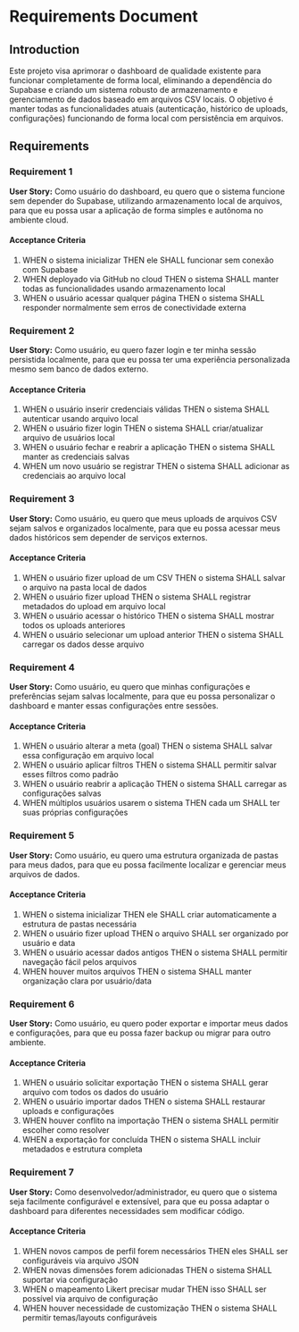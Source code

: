 # Requirements Document

## Introduction

Este projeto visa aprimorar o dashboard de qualidade existente para funcionar completamente de forma local, eliminando a dependência do Supabase e criando um sistema robusto de armazenamento e gerenciamento de dados baseado em arquivos CSV locais. O objetivo é manter todas as funcionalidades atuais (autenticação, histórico de uploads, configurações) funcionando de forma local com persistência em arquivos.

## Requirements

### Requirement 1

**User Story:** Como usuário do dashboard, eu quero que o sistema funcione sem depender do Supabase, utilizando armazenamento local de arquivos, para que eu possa usar a aplicação de forma simples e autônoma no ambiente cloud.

#### Acceptance Criteria

1. WHEN o sistema inicializar THEN ele SHALL funcionar sem conexão com Supabase
2. WHEN deployado via GitHub no cloud THEN o sistema SHALL manter todas as funcionalidades usando armazenamento local
3. WHEN o usuário acessar qualquer página THEN o sistema SHALL responder normalmente sem erros de conectividade externa

### Requirement 2

**User Story:** Como usuário, eu quero fazer login e ter minha sessão persistida localmente, para que eu possa ter uma experiência personalizada mesmo sem banco de dados externo.

#### Acceptance Criteria

1. WHEN o usuário inserir credenciais válidas THEN o sistema SHALL autenticar usando arquivo local
2. WHEN o usuário fizer login THEN o sistema SHALL criar/atualizar arquivo de usuários local
3. WHEN o usuário fechar e reabrir a aplicação THEN o sistema SHALL manter as credenciais salvas
4. WHEN um novo usuário se registrar THEN o sistema SHALL adicionar as credenciais ao arquivo local

### Requirement 3

**User Story:** Como usuário, eu quero que meus uploads de arquivos CSV sejam salvos e organizados localmente, para que eu possa acessar meus dados históricos sem depender de serviços externos.

#### Acceptance Criteria

1. WHEN o usuário fizer upload de um CSV THEN o sistema SHALL salvar o arquivo na pasta local de dados
2. WHEN o usuário fizer upload THEN o sistema SHALL registrar metadados do upload em arquivo local
3. WHEN o usuário acessar o histórico THEN o sistema SHALL mostrar todos os uploads anteriores
4. WHEN o usuário selecionar um upload anterior THEN o sistema SHALL carregar os dados desse arquivo

### Requirement 4

**User Story:** Como usuário, eu quero que minhas configurações e preferências sejam salvas localmente, para que eu possa personalizar o dashboard e manter essas configurações entre sessões.

#### Acceptance Criteria

1. WHEN o usuário alterar a meta (goal) THEN o sistema SHALL salvar essa configuração em arquivo local
2. WHEN o usuário aplicar filtros THEN o sistema SHALL permitir salvar esses filtros como padrão
3. WHEN o usuário reabrir a aplicação THEN o sistema SHALL carregar as configurações salvas
4. WHEN múltiplos usuários usarem o sistema THEN cada um SHALL ter suas próprias configurações

### Requirement 5

**User Story:** Como usuário, eu quero uma estrutura organizada de pastas para meus dados, para que eu possa facilmente localizar e gerenciar meus arquivos de dados.

#### Acceptance Criteria

1. WHEN o sistema inicializar THEN ele SHALL criar automaticamente a estrutura de pastas necessária
2. WHEN o usuário fizer upload THEN o arquivo SHALL ser organizado por usuário e data
3. WHEN o usuário acessar dados antigos THEN o sistema SHALL permitir navegação fácil pelos arquivos
4. WHEN houver muitos arquivos THEN o sistema SHALL manter organização clara por usuário/data

### Requirement 6

**User Story:** Como usuário, eu quero poder exportar e importar meus dados e configurações, para que eu possa fazer backup ou migrar para outro ambiente.

#### Acceptance Criteria

1. WHEN o usuário solicitar exportação THEN o sistema SHALL gerar arquivo com todos os dados do usuário
2. WHEN o usuário importar dados THEN o sistema SHALL restaurar uploads e configurações
3. WHEN houver conflito na importação THEN o sistema SHALL permitir escolher como resolver
4. WHEN a exportação for concluída THEN o sistema SHALL incluir metadados e estrutura completa

### Requirement 7

**User Story:** Como desenvolvedor/administrador, eu quero que o sistema seja facilmente configurável e extensível, para que eu possa adaptar o dashboard para diferentes necessidades sem modificar código.

#### Acceptance Criteria

1. WHEN novos campos de perfil forem necessários THEN eles SHALL ser configuráveis via arquivo JSON
2. WHEN novas dimensões forem adicionadas THEN o sistema SHALL suportar via configuração
3. WHEN o mapeamento Likert precisar mudar THEN isso SHALL ser possível via arquivo de configuração
4. WHEN houver necessidade de customização THEN o sistema SHALL permitir temas/layouts configuráveis